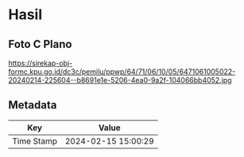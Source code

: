 # Hasil

## Foto C Plano

https://sirekap-obj-formc.kpu.go.id/dc3c/pemilu/ppwp/64/71/06/10/05/6471061005022-20240214-225604--b8691e1e-5206-4ea0-9a2f-104066bb4052.jpg


## Metadata

| Key        | Value               |
| ---------- | ------------------- |
| Time Stamp | 2024-02-15 15:00:29 |




